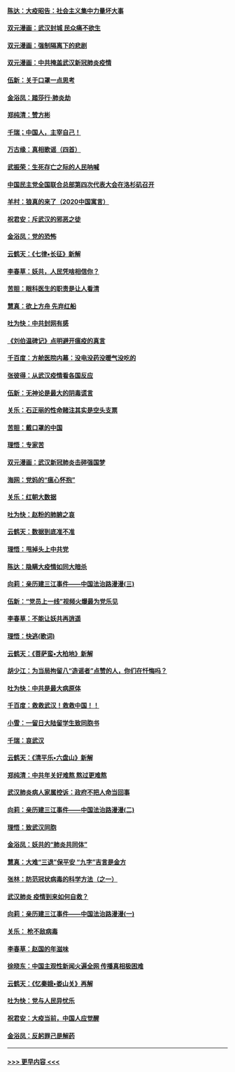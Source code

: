 #### [陈达：大疫昭告：社会主义集中力量坏大事](../pages/nsc993/n11859419.md?t=02121222) 
#### [双元漫画：武汉封城 民众痛不欲生](../pages/nsc993/n11859287.md?t=02121222) 
#### [双元漫画：强制隔离下的悲剧](../pages/nsc993/n11859244.md?t=02121222) 
#### [双元漫画：中共掩盖武汉新冠肺炎疫情](../pages/nsc993/n11858249.md?t=02121222) 
#### [伍新：关于口罩一点思考](../pages/nsc993/n11859195.md?t=02121222) 
#### [金浴凤：踏莎行‧肺炎劫](../pages/nsc993/n11858227.md?t=02121222) 
#### [郑纯清：赞方彬](../pages/nsc993/n11856803.md?t=02121222) 
#### [千瑞；中国人，主宰自己！](../pages/nsc993/n11856793.md?t=02121222) 
#### [万古缘：真相歌谣（四首）](../pages/nsc993/n11856263.md?t=02121222) 
#### [武振荣：生死存亡之际的人民呐喊](../pages/nsc993/n11856256.md?t=02121222) 
#### [中国民主党全国联合总部第四次代表大会在洛杉矶召开](../pages/nsc993/n11856344.md?t=02121222) 
#### [羊村：狼真的来了（2020中国寓言）](../pages/nsc993/n11856229.md?t=02121222) 
#### [祝君安：斥武汉的邪恶之徒](../pages/nsc993/n11855861.md?t=02121222) 
#### [金浴凤：党的恐怖](../pages/nsc993/n11855849.md?t=02121222) 
#### [云鹤天：《七律▪长征》新解](../pages/nsc993/n11855479.md?t=02121222) 
#### [李春草：妖共，人民凭啥相信你？](../pages/nsc993/n11855196.md?t=02121222) 
#### [苦胆：眼科医生的职责是让人看清](../pages/nsc993/n11853840.md?t=02121222) 
#### [慧真：欲上方舟 先弃红船](../pages/nsc993/n11853483.md?t=02121222) 
#### [吐为快：中共封网有感](../pages/nsc993/n11852575.md?t=02121222) 
#### [《刘伯温碑记》点明避开瘟疫的真言](../pages/nsc993/n11852128.md?t=02121222) 
#### [千百度：方舱医院内幕：没电没药没暖气没吃的](../pages/nsc993/n11850211.md?t=02121222) 
#### [张彼得：从武汉疫情看各国反应](../pages/nsc993/n11850102.md?t=02121222) 
#### [伍新：无神论是最大的阴毒谎言](../pages/nsc993/n11846129.md?t=02121222) 
#### [关乐：石正丽的性命赌注其实是空头支票](../pages/nsc993/n11846109.md?t=02121222) 
#### [苦胆：戴口罩的中国](../pages/nsc993/n11845576.md?t=02121222) 
#### [理悟：专家苦](../pages/nsc993/n11845564.md?t=02121222) 
#### [双元漫画：武汉新冠肺炎击碎强国梦](../pages/nsc993/n11843320.md?t=02121222) 
#### [海网：党妈的“瘟心怀抱”](../pages/nsc993/n11840740.md?t=02121222) 
#### [关乐：红朝大数据](../pages/nsc993/n11840675.md?t=02121222) 
#### [吐为快：赵粉的肺腑之哀](../pages/nsc993/n11840618.md?t=02121222) 
#### [云鹤天：数据到底准不准](../pages/nsc993/n11840325.md?t=02121222) 
#### [理悟：甩掉头上中共党](../pages/nsc993/n11838826.md?t=02121222) 
#### [陈达：隐瞒大疫情如同大暗杀](../pages/nsc993/n11838771.md?t=02121222) 
#### [向莉：亲历建三江事件——中国法治路漫漫(三)](../pages/nsc993/n11831825.md?t=02121222) 
#### [伍新：“党员上一线”视频火爆最为党乐见](../pages/nsc993/n11838200.md?t=02121222) 
#### [李春草：不能让妖共再逍遥](../pages/nsc993/n11838102.md?t=02121222) 
#### [理悟：快逃(歌词)](../pages/nsc993/n11838083.md?t=02121222) 
#### [云鹤天：《菩萨蛮▪大柏地》新解](../pages/nsc993/n11838059.md?t=02121222) 
#### [胡少江：为当局拘留八“造谣者”点赞的人，你们在忏悔吗？](../pages/nsc993/n11836801.md?t=02121222) 
#### [吐为快：中共是最大病原体](../pages/nsc993/n11836748.md?t=02121222) 
#### [千百度：救救武汉！救救中国！！](../pages/nsc993/n11836145.md?t=02121222) 
#### [小雪：一留日大陆留学生致同胞书](../pages/nsc993/n11834624.md?t=02121222) 
#### [千瑞：哀武汉](../pages/nsc993/n11833647.md?t=02121222) 
#### [云鹤天：《清平乐▪六盘山》新解](../pages/nsc993/n11833611.md?t=02121222) 
#### [郑纯清：中共年关好难熬 熬过更难熬](../pages/nsc993/n11833489.md?t=02121222) 
#### [武汉肺炎病人家属控诉：政府不把人命当回事](../pages/nsc993/n11833205.md?t=02121222) 
#### [向莉：亲历建三江事件——中国法治路漫漫(二)](../pages/nsc993/n11829102.md?t=02121222) 
#### [理悟：致武汉同胞](../pages/nsc993/n11831522.md?t=02121222) 
#### [金浴凤：妖共的“肺炎共同体”](../pages/nsc993/n11829448.md?t=02121222) 
#### [慧真：大难“三退”保平安 “九字”吉言是金方](../pages/nsc993/n11829501.md?t=02121222) 
#### [张林：防范冠状病毒的科学方法（之一）](../pages/nsc993/n11828618.md?t=02121222) 
#### [武汉肺炎 疫情到来如何自救？](../pages/nsc993/n11827632.md?t=02121222) 
#### [向莉：亲历建三江事件——中国法治路漫漫(一)](../pages/nsc993/n11827190.md?t=02121222) 
#### [关乐： 枪不敌病毒](../pages/nsc993/n11826746.md?t=02121222) 
#### [李春草：赵国的年滋味](../pages/nsc993/n11826321.md?t=02121222) 
#### [徐晓东：中国主观性新闻火遍全网 传播真相极困难](../pages/nsc993/n11826508.md?t=02121222) 
#### [云鹤天：《忆秦娥▪娄山关》再解](../pages/nsc993/n11824682.md?t=02121222) 
#### [吐为快：党与人民异忧乐](../pages/nsc993/n11824660.md?t=02121222) 
#### [祝君安：大疫当前，中国人应觉醒](../pages/nsc993/n11821946.md?t=02121222) 
#### [金浴凤：反躬罪己是解药](../pages/nsc993/n11820280.md?t=02121222) 

----
#### [ >>> 更早内容 <<< ](../indexes/nsc993-earlier.md)
